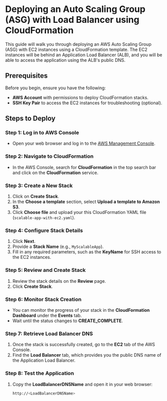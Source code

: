 # Deploying an Auto Scaling Group (ASG) with Load Balancer using CloudFormation

This guide will walk you through deploying an AWS Auto Scaling Group (ASG) with EC2 instances using a CloudFormation template. The EC2 instances will be behind an Application Load Balancer (ALB), and you will be able to access the application using the ALB's public DNS.

## Prerequisites

Before you begin, ensure you have the following:

- **AWS Account** with permissions to deploy CloudFormation stacks.
- **SSH Key Pair** to access the EC2 instances for troubleshooting (optional).

## Steps to Deploy

### Step 1: Log in to AWS Console
- Open your web browser and log in to the [AWS Management Console](https://aws.amazon.com/console/).

### Step 2: Navigate to CloudFormation
- In the AWS Console, search for **CloudFormation** in the top search bar and click on the **CloudFormation** service.

### Step 3: Create a New Stack
1. Click on **Create Stack**.
2. In the **Choose a template** section, select **Upload a template to Amazon S3**.
3. Click **Choose file** and upload your this CloudFormation YAML file (`scalable-app-with-ec2.yaml`).

### Step 4: Configure Stack Details
1. Click **Next**.
2. Provide a **Stack Name** (e.g., `MyScalableApp`).
3. Fill in any required parameters, such as the **KeyName** for SSH access to the EC2 instances.


### Step 5: Review and Create Stack
1. Review the stack details on the **Review** page.
2. Click **Create Stack**.

### Step 6: Monitor Stack Creation
- You can monitor the progress of your stack in the **CloudFormation Dashboard** under the **Events** tab.
- Wait until the status changes to **CREATE_COMPLETE**.

### Step 7: Retrieve Load Balancer DNS
1. Once the stack is successfully created, go to the **EC2** tab of the AWS Console.
2. Find the **Load Balancer** tab, which provides you the public DNS name of the Application Load Balancer.

### Step 8: Test the Application
1. Copy the **LoadBalancerDNSName** and open it in your web browser:
   ```bash
   http://<LoadBalancerDNSName>
